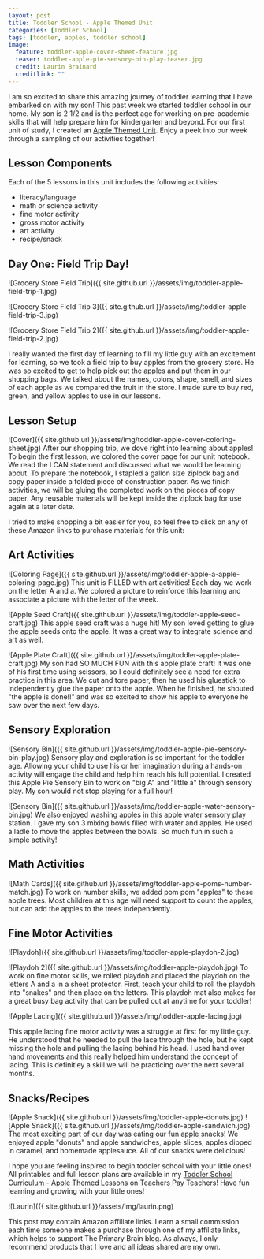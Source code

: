 ```yaml
---
layout: post
title: Toddler School - Apple Themed Unit
categories: [Toddler School]
tags: [toddler, apples, toddler school]
image:
  feature: toddler-apple-cover-sheet-feature.jpg
  teaser: toddler-apple-pie-sensory-bin-play-teaser.jpg
  credit: Laurin Brainard
  creditlink: ""
---
```

I am so excited to share this amazing journey of toddler learning that I have embarked on with my son! This past week we started toddler school in our home. My son is 2 1/2 and is the perfect age for working on pre-academic skills that will help prepare him for kindergarten and beyond. For our first unit of study, I created an [Apple Themed Unit](http://bit.ly/toddlerapple). Enjoy a peek into our week through a sampling of our activities together!

## Lesson Components
Each of the 5 lessons in this unit includes the following activities:
- literacy/language
- math or science activity
- fine motor activity
- gross motor activity
- art activity
- recipe/snack

## Day One: Field Trip Day!
![Grocery Store Field Trip]({{ site.github.url }}/assets/img/toddler-apple-field-trip-1.jpg)

![Grocery Store Field Trip 3]({{ site.github.url }}/assets/img/toddler-apple-field-trip-3.jpg)

![Grocery Store Field Trip 2]({{ site.github.url }}/assets/img/toddler-apple-field-trip-2.jpg)

I really wanted the first day of learning to fill my little guy with an excitement for learning, so we took a field trip to buy apples from the grocery store. He was so excited to get to help pick out the apples and put them in our shopping bags. We talked about the names, colors, shape, smell, and sizes of each apple as we compared the fruit in the store. I made sure to buy red, green, and yellow apples to use in our lessons.

## Lesson Setup
![Cover]({{ site.github.url }}/assets/img/toddler-apple-cover-coloring-sheet.jpg)
After our shopping trip, we dove right into learning about apples! To begin the first lesson, we colored the cover page for our unit notebook. We read the I CAN statement and discussed what we would be learning about. To prepare the notebook, I stapled a gallon size ziplock bag and copy paper inside a folded piece of construction paper. As we finish activities, we will be gluing the completed work on the pieces of copy paper. Any reusable materials will be kept inside the ziplock bag for use again at a later date. 

I tried to make shopping a bit easier for you, so feel free to click on any of these Amazon links to purchase materials for this unit:
<script type="text/javascript">
amzn_assoc_placement = "adunit0";
amzn_assoc_search_bar = "false";
amzn_assoc_tracking_id = "theprimarybra-20";
amzn_assoc_ad_mode = "manual";
amzn_assoc_ad_type = "smart";
amzn_assoc_marketplace = "amazon";
amzn_assoc_region = "US";
amzn_assoc_title = "Toddler School Materials";
amzn_assoc_linkid = "45683eaf7469cda7d5bcb3357db77d41";
amzn_assoc_asins = "B000QC8J46,B06XJSJCTM,B00BUI5QWS,B0096XWNNY,B00JM5GW10,B0164DFK6A,B001E69WBW,B00NJGAJNU";
</script>
<script src="//z-na.amazon-adsystem.com/widgets/onejs?MarketPlace=US"></script>

## Art Activities
![Coloring Page]({{ site.github.url }}/assets/img/toddler-apple-a-apple-coloring-page.jpg)
This unit is FILLED with art activities! Each day we work on the letter A and a. We colored a picture to reinforce this learning and associate a picture with the letter of the week. 

![Apple Seed Craft]({{ site.github.url }}/assets/img/toddler-apple-seed-craft.jpg)
This apple seed craft was a huge hit! My son loved getting to glue the apple seeds onto the apple. It was a great way to integrate science and art as well. 

![Apple Plate Craft]({{ site.github.url }}/assets/img/toddler-apple-plate-craft.jpg)
My son had SO MUCH FUN with this apple plate craft! It was one of his first time using scissors, so I could definitely see a need for extra practice in this area. We cut and tore paper, then he used his gluestick to independently glue the paper onto the apple. When he finished, he shouted "the apple is done!!" and was so excited to show his apple to everyone he saw over the next few days. 

## Sensory Exploration
![Sensory Bin]({{ site.github.url }}/assets/img/toddler-apple-pie-sensory-bin-play.jpg)
Sensory play and exploration is so important for the toddler age. Allowing your child to use his or her imagination during a hands-on activity will engage the child and help him reach his full potential. I created this Apple Pie Sensory Bin to work on "big A" and "little a" through sensory play. My son would not stop playing for a full hour! 

<script type="text/javascript">
amzn_assoc_placement = "adunit0";
amzn_assoc_search_bar = "false";
amzn_assoc_tracking_id = "theprimarybra-20";
amzn_assoc_ad_mode = "manual";
amzn_assoc_ad_type = "smart";
amzn_assoc_marketplace = "amazon";
amzn_assoc_region = "US";
amzn_assoc_title = "Sensory Bin Materials";
amzn_assoc_linkid = "45683eaf7469cda7d5bcb3357db77d41";
amzn_assoc_asins = "B000RPUCQK,B009Q8SF90,B00L9WK26A,B00006IDQW";
</script>
<script src="//z-na.amazon-adsystem.com/widgets/onejs?MarketPlace=US"></script>

![Sensory Bin]({{ site.github.url }}/assets/img/toddler-apple-water-sensory-bin.jpg)
We also enjoyed washing apples in this apple water sensory play station. I gave my son 3 mixing bowls filled with water and apples. He used a ladle to move the apples between the bowls. So much fun in such a simple activity!

## Math Activities
![Math Cards]({{ site.github.url }}/assets/img/toddler-apple-poms-number-match.jpg)
To work on number skills, we added pom pom "apples" to these apple trees. Most children at this age will need support to count the apples, but can add the apples to the trees independently. 

## Fine Motor Activities
![Playdoh]({{ site.github.url }}/assets/img/toddler-apple-playdoh-2.jpg)

![Playdoh 2]({{ site.github.url }}/assets/img/toddler-apple-playdoh.jpg)
To work on fine motor skills, we rolled playdoh and placed the playdoh on the letters A and a in a sheet protector. First, teach your child to roll the playdoh into "snakes" and then place on the letters. This playdoh mat also makes for a great busy bag activity that can be pulled out at anytime for your toddler!

![Apple Lacing]({{ site.github.url }}/assets/img/toddler-apple-lacing.jpg)

This apple lacing fine motor activity was a struggle at first for my little guy. He understood that he needed to pull the lace through the hole, but he kept missing the hole and pulling the lacing behind his head. I used hand over hand movements and this really helped him understand the concept of lacing. This is definitley a skill we will be practicing over the next several months. 

## Snacks/Recipes
![Apple Snack]({{ site.github.url }}/assets/img/toddler-apple-donuts.jpg)
![Apple Snack]({{ site.github.url }}/assets/img/toddler-apple-sandwich.jpg)
The most exciting part of our day was eating our fun apple snacks! We enjoyed apple "donuts" and apple sandwiches, apple slices, apples dipped in caramel, and homemade applesauce. All of our snacks were delicious! 

I hope you are feeling inspired to begin toddler school with your little ones! All printables and full lesson plans are available in my [Toddler School Curriculum - Apple Themed Lessons](http://bit.ly/toddlerapple) on Teachers Pay Teachers! Have fun learning and growing with your little ones! 

<script async data-uid="f4e1e15ec0" src="https://theprimarybrain.com.ck.page/f4e1e15ec0/index.js"></script> 

![Laurin]({{ site.github.url }}/assets/img/laurin.png)

This post may contain Amazon affiliate links. I earn a small commission each time someone makes a purchase through one of my affiliate links, which helps to support The Primary Brain blog. As always, I only recommend products that I love and all ideas shared are my own. 